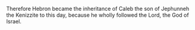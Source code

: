 Therefore Hebron became the inheritance of Caleb the son of Jephunneh the Kenizzite to this day, because he wholly followed the Lord, the God of Israel.
